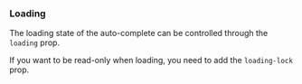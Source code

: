 ### Loading

The loading state of the auto-complete can be controlled through the `loading` prop.

If you want to be read-only when loading, you need to add the `loading-lock` prop.
